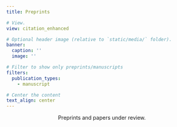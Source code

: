 ```yaml
---
title: Preprints

# View.
view: citation_enhanced

# Optional header image (relative to `static/media/` folder).
banner:
  caption: ''
  image: ''

# Filter to show only preprints/manuscripts
filters:
  publication_types:
    - manuscript

# Center the content
text_align: center
---
```

<div style="text-align: center; margin-bottom: 0rem;">
Preprints and papers under review.
</div>